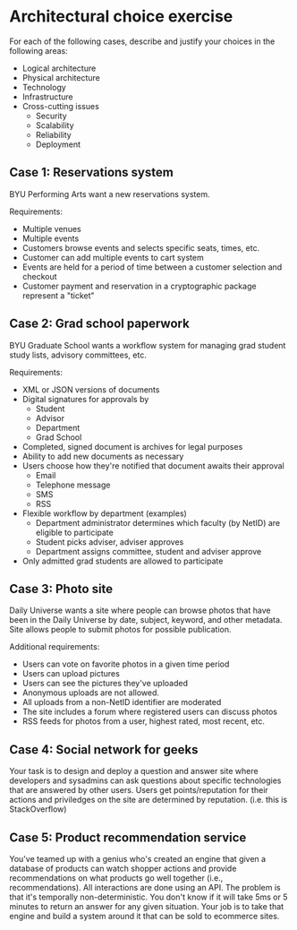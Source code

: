 # Architectural choice exercise

For each of the following cases, describe and justify your choices in the following areas:

- Logical architecture
- Physical architecture
- Technology
- Infrastructure
- Cross-cutting issues
  - Security
  - Scalability
  - Reliability
  - Deployment

## Case 1: Reservations system

BYU Performing Arts want a new reservations system.

Requirements:

- Multiple venues
- Multiple events
- Customers browse events and selects specific seats, times, etc.
- Customer can add multiple events to cart system
- Events are held for a period of time between a customer selection and checkout
- Customer payment and reservation in a cryptographic package represent a "ticket"

## Case 2: Grad school paperwork

BYU Graduate School wants a workflow system for managing grad student study lists, advisory committees, etc.

Requirements:

- XML or JSON versions of documents
- Digital signatures for approvals by
  - Student
  - Advisor
  - Department
  - Grad School
- Completed, signed document is archives for legal purposes
- Ability to add new documents as necessary
- Users choose how they're notified that document awaits their approval
  - Email
  - Telephone message
  - SMS
  - RSS
- Flexible workflow by department (examples)
  - Department administrator determines which faculty (by NetID) are eligible to participate
  - Student picks adviser, adviser approves
  - Department assigns committee, student and adviser approve
- Only admitted grad students are allowed to participate

## Case 3: Photo site

Daily Universe wants a site where people can browse photos that have been in the Daily Universe by date, subject, keyword, and other metadata. Site allows people to submit photos for possible publication.

Additional requirements:

- Users can vote on favorite photos in a given time period
- Users can upload pictures
- Users can see the pictures they've uploaded
- Anonymous uploads are not allowed.
- All uploads from a non-NetID identifier are moderated
- The site includes a forum where registered users can discuss photos
- RSS feeds for photos from a user, highest rated, most recent, etc.

## Case 4: Social network for geeks

Your task is to design and deploy a question and answer site where developers and sysadmins can ask questions about specific technologies that are answered by other users. Users get points/reputation for their actions and priviledges on the site are determined by reputation. (i.e. this is StackOverflow)

## Case 5: Product recommendation service

You've teamed up with a genius who's created an engine that given a database of products can watch shopper actions and provide recommendations on what products go well together (i.e., recommendations). All interactions are done using an API. The problem is that it's temporally non-deterministic. You don't know if it will take 5ms or 5 minutes to return an answer for any given situation. Your job is to take that engine and build a system around it that can be sold to ecommerce sites.

